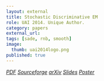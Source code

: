 ```yaml
---
layout: external
title: Stochastic Discriminative EM
role: UAI 2014. Unique Author.
category: papers
external_url:
tags: [sade, rnb, smooth]
image:
  thumb: uai2014logo.png
published: true
---
```


<!--

Stochastic discriminative EM (sdEM) is an online-EM-type algorithm for discriminative training of probabilistic generative models belonging to the exponential family. In this work, we introduce and justify this algorithm as a stochastic natural gradient descent method, i.e. a method which accounts for the information geometry in the parameter space of the statistical model. We show how this learning algorithm can be used to train probabilistic generative models by minimizing different discriminative loss functions, such as the negative conditional log-likelihood and the Hinge loss. The resulting models trained by sdEM are always generative (i.e. they define a joint probability distribution) and, in consequence, allows to deal with missing data and latent variables in a principled way either when being learned or when making predictions. The performance of this method is illustrated by several text classification problems for which a multinomial naive Bayes and a latent Dirichlet allocation based classifier are learned using different discriminative loss functions.




Masegosa, Andres. R. 2014. Stochastic Discriminative EM. UAI 2014.

-->

 <a href="http://auai.org/uai2014/proceedings/individuals/271.pdf"><i class="fa fa-file-pdf-o" aria-hidden="true"> PDF</i></a> <a href="http://sourceforge.net/projects/sdem/"><i class="fa fa-github" aria-hidden="true" > Sourceforge</i></a> <a href="https://arxiv.org/abs/1410.1784"><i class="fa fa-institution" aria-hidden="true" > arXiv</i></a> <a href="/papers/UAI2014-slides.pdf"><i class="fa fa-line-chart" aria-hidden="true" > Slides</i></a> <a href="/papers/UAI2014-poster.pdf"><i class="fa fa-line-chart" aria-hidden="true" > Poster</i></a>

